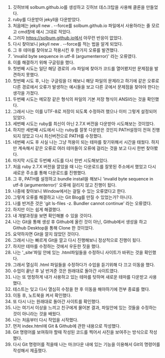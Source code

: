 1. 깃허브에 solbum.github.io를 생성하고 깃허브 데스크탑을 사용해 클론을 만들었다.
2. ruby를 다운받아 jekyll을 다운받았다.
3. 처음에는 jekyll new . --force를 solbum.github.io 파일에서 사용하라는 줄 모르고 cmd창에 예시 그대로 적었다.
4. 그러자 https://solbum.github.io에서 아무런 반응이 없었다.
5. 다시 찾아보니 jekyll new . --force를 적는 법을 알게 되었다.
6. 그 후 테마를 찾아보고 적용시킨 후 한가지 오류를 발견했다.
7. 'invalid byte sequence in utf-8 (argumenterror)' 라는 오류였다.
8. 이를 해결하기 위해 구글링을 했다.
9. 첫번째 시도는 일단 해당 경로의 .rb 파일에 찾아가 코드를 열어봤지만 문제점을 발견하지 못했다.
10. 첫번째 시도 후, 나는 구글링을 더 해보니 해당 파일의 문제라고 하기에 같은 오류로 다른 경로에서 오류가 발생하는 예시들을 보고 다른 곳에서 문제점을 찾아야 한다는 생각을 가졌다.
11. 두번쨰 시도는 메모장 같은 형식의 파일의 기본 저장 형식이 ANSI라는 것을 확인했다.
12. 그래서 나는 이를 UTF-8로 저장이 되도록 수정하려 했으나 이미 그렇게 설정되어 있었다.
13. 세번째 시도는 ruby를 최신이 아닌 2.7.X 버전을 다운받아 시도해보는 것이었다.
14. 하지만 세번째 시도에서 나는 ruby를 잘못 다운받은 것인지 PATH설정이 전혀 진행되지 않았고 다시 최신버전으로 PATH를 수정했다.
15. 네번째 시도 후 사실 나는 그냥 적용이 되는 테마를 찾기위해서 시간을 태웠다. 하지만 계속해서 같은 오류로 여러 테마들이 오류에 걸리는 것을 보고 다시 한번 찾아봤다.
16. 마지막 시도로 두번째 시도를 다시 한번 시도해보았다. 
17. 처음 ruby 2.7.X 버전을 깔았을 때 나는 다운로드를 잘못된 주소에서 했었고 다시 새로운 주소를 통해 다운로드를 진행했다.
18. 그 후, PATH를 설정하고 bundle install을 해보니 'invalid byte sequence in utf-8 (argumenterror)' 오류에 걸리지 않고 진행이 됬다.
19. 나중에 찾아보니 Window에서는 걸릴 수 있는 오류였다고 한다.
20. 그렇게 오류를 해결하고 나는 Git Blog를 만질 수 있었는가? 아니다.
21. 나를 반겨준 것은 'git ls-files -z. Bundler cannot continue' 라는 오류였다.
22. 하지만 이는 쉽게 해결했다.
23. 내 개발과정을 보면 확인해볼 수 있을 것이다.
24. 나는 Git을 통해 생성 후 Github에 올린 것이 아닌, Github에서 생성을 하고 Github Desktop을 통해 Clone 한 것이었다.
25. 요약하자면 Git을 깔지 않았던 것이다.
26. 그래서 나는 빠르게 Git을 깔고 다시 진행해보니 정상적으로 진행이 됬다.
27. 하지만 테마를 수정하는 것에서 우둔한 짓을 했다.
28. 나는 '_site'파일 안에 있는 .html파일들을 수정하니 사이트가 바뀌는 것을 확인했다.
29. 그래서 열심히 .html 파일들을 수정하다가 수업을 듣기위해 다 끄고 이동을 했다.
30. 수업이 끝난 후 날 반겨준 것은 원래대로 돌아간 사이트였다.
31. 나는 또 멍청하게 내가 사용하고 있는 테마를 탓하며 새로운 테마를 다운받고 사용했다.
32. 테스트는 잊고 다시 열심히 수정을 한 후 이동을 해야하기에 전부 종료를 했다.
33. 이동 후, 노트북을 켜서 확인했다.
34. 또 다시 나는 원래대로 돌아간 사이트를 확인했다.
35. 나는 여기서 이상을 느끼고 친구에게 물어본 결과, 파일안에 있는 것들을 수정하는 것이 아니라는 것을 배웠다.
36. 나는 처음부터 다시 작업을 시작했다.
37. 먼저 index.html에 Git & Github에 관한 내용으로 작성했다.
38. Git 명령어를 보여줘야 할때 작성된 코드를 찍어서 사진을 보여주는 방식으로 작성했다.
39. 다시 Git 명령어를 적을때 나는 마크다운 내에 있는 기능을 이용해서 Git의 명령어를 작성해서 제출했다.
